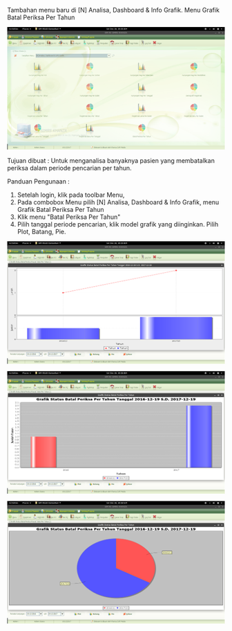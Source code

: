 Tambahan menu baru di [N] Analisa, Dashboard & Info Grafik. Menu Grafik Batal Periksa Per Tahun<br>

![](https://raw.githubusercontent.com/mas-elkhanza/coba/master/Screenshot%20from%202017-12-19%2020-25-30.png)

Tujuan dibuat : Untuk menganalisa banyaknya pasien yang membatalkan periksa dalam periode pencarian per tahun.

Panduan Pengunaan : 
1. Setelah login, klik pada toolbar Menu,
2. Pada combobox Menu pilih [N] Analisa, Dashboard & Info Grafik, menu Grafik Batal Periksa Per Tahun
3. Klik menu "Batal Periksa Per Tahun" 
4. Pilih tanggal periode pencarian, klik model grafik yang diinginkan. Pilih Plot, Batang, Pie.

![](https://raw.githubusercontent.com/mas-elkhanza/coba/master/Screenshot%20from%202017-12-19%2020-25-40.png)

![](https://raw.githubusercontent.com/mas-elkhanza/coba/master/Screenshot%20from%202017-12-19%2020-26-48.png)

![](https://raw.githubusercontent.com/mas-elkhanza/coba/master/Screenshot%20from%202017-12-19%2020-26-52.png)